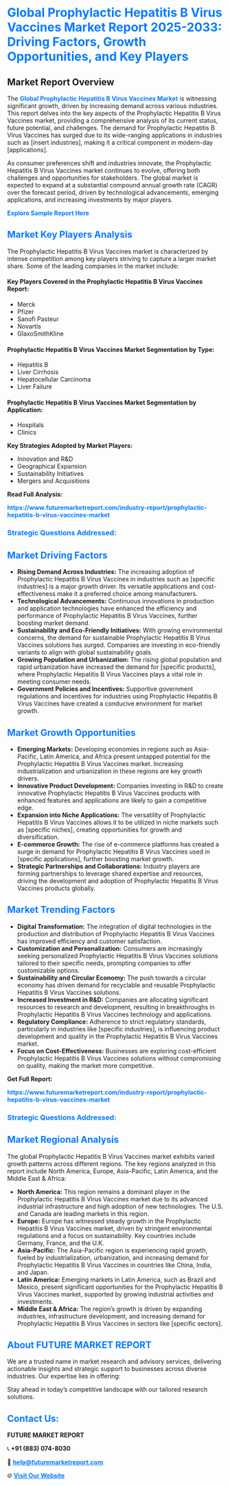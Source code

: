 <h1 style="color: #007BFF;">Global Prophylactic Hepatitis B Virus Vaccines Market Report 2025-2033: Driving Factors, Growth Opportunities, and Key Players</h1>

<section id="overview">
<h2>Market Report Overview</h2>
<p>The <a href="https://www.futuremarketreport.com/industry-report/prophylactic-hepatitis-b-virus-vaccines-market" style="color: #007BFF; text-decoration: none;"><strong>Global Prophylactic Hepatitis B Virus Vaccines Market</strong></a> is witnessing significant growth, driven by increasing demand across various industries. This report delves into the key aspects of the Prophylactic Hepatitis B Virus Vaccines market, providing a comprehensive analysis of its current status, future potential, and challenges. The demand for Prophylactic Hepatitis B Virus Vaccines has surged due to its wide-ranging applications in industries such as [insert industries], making it a critical component in modern-day [applications].</p>
<p>As consumer preferences shift and industries innovate, the Prophylactic Hepatitis B Virus Vaccines market continues to evolve, offering both challenges and opportunities for stakeholders. The global market is expected to expand at a substantial compound annual growth rate (CAGR) over the forecast period, driven by technological advancements, emerging applications, and increasing investments by major players.</p>
</section>

<section id="overview">
<p><a href="https://www.futuremarketreport.com/request-sample/reportId=77247" style="color: #007BFF; text-decoration: none;"><strong>Explore Sample Report Here</strong></a></p>
</section>

<section id="key-players">
<h2 style="color: #007BFF;">Market Key Players Analysis</h2>
<p>The Prophylactic Hepatitis B Virus Vaccines market is characterized by intense competition among key players striving to capture a larger market share. Some of the leading companies in the market include:</p>
<h4>Key Players Covered in the Prophylactic Hepatitis B Virus Vaccines Report:</h4>
<ul><li>Merck</li><li>Pfizer</li><li>Sanofi Pasteur</li><li>Novartis</li><li>GlaxoSmithKline</li></ul>
<h4>Prophylactic Hepatitis B Virus Vaccines Market Segmentation by Type:</h4>
<ul><li>Hepatitis B</li><li>Liver Cirrhosis</li><li>Hepatocellular Carcinoma</li><li>Liver Failure</li></ul>

<h4>Prophylactic Hepatitis B Virus Vaccines Market Segmentation by Application:</h4>
<ul><li>Hospitals</li><li>Clinics</li></ul>
<p><strong>Key Strategies Adopted by Market Players:</strong></p>
<ul>
<li>Innovation and R&D</li>
<li>Geographical Expansion</li>
<li>Sustainability Initiatives</li>
<li>Mergers and Acquisitions</li>
</ul>
</section>

<section>
<p><strong>Read Full Analysis: </strong></p><a href="https://www.futuremarketreport.com/industry-report/prophylactic-hepatitis-b-virus-vaccines-market" style="color: #007BFF; text-decoration: none;"><strong>https://www.futuremarketreport.com/industry-report/prophylactic-hepatitis-b-virus-vaccines-market</strong></a>
<h3 style="color: #007BFF;">Strategic Questions Addressed:</h3>
</section>

<section id="driving-factors">
<h2 style="color: #007BFF;">Market Driving Factors</h2>
<ul>
<li><strong>Rising Demand Across Industries:</strong> The increasing adoption of Prophylactic Hepatitis B Virus Vaccines in industries such as [specific industries] is a major growth driver. Its versatile applications and cost-effectiveness make it a preferred choice among manufacturers.</li>
<li><strong>Technological Advancements:</strong> Continuous innovations in production and application technologies have enhanced the efficiency and performance of Prophylactic Hepatitis B Virus Vaccines, further boosting market demand.</li>
<li><strong>Sustainability and Eco-Friendly Initiatives:</strong> With growing environmental concerns, the demand for sustainable Prophylactic Hepatitis B Virus Vaccines solutions has surged. Companies are investing in eco-friendly variants to align with global sustainability goals.</li>
<li><strong>Growing Population and Urbanization:</strong> The rising global population and rapid urbanization have increased the demand for [specific products], where Prophylactic Hepatitis B Virus Vaccines plays a vital role in meeting consumer needs.</li>
<li><strong>Government Policies and Incentives:</strong> Supportive government regulations and incentives for industries using Prophylactic Hepatitis B Virus Vaccines have created a conducive environment for market growth.</li>
</ul>
</section>

<section id="growth-opportunities">
<h2 style="color: #007BFF;">Market Growth Opportunities</h2>
<ul>
<li><strong>Emerging Markets:</strong> Developing economies in regions such as Asia-Pacific, Latin America, and Africa present untapped potential for the Prophylactic Hepatitis B Virus Vaccines market. Increasing industrialization and urbanization in these regions are key growth drivers.</li>
<li><strong>Innovative Product Development:</strong> Companies investing in R&D to create innovative Prophylactic Hepatitis B Virus Vaccines products with enhanced features and applications are likely to gain a competitive edge.</li>
<li><strong>Expansion into Niche Applications:</strong> The versatility of Prophylactic Hepatitis B Virus Vaccines allows it to be utilized in niche markets such as [specific niches], creating opportunities for growth and diversification.</li>
<li><strong>E-commerce Growth:</strong> The rise of e-commerce platforms has created a surge in demand for Prophylactic Hepatitis B Virus Vaccines used in [specific applications], further boosting market growth.</li>
<li><strong>Strategic Partnerships and Collaborations:</strong> Industry players are forming partnerships to leverage shared expertise and resources, driving the development and adoption of Prophylactic Hepatitis B Virus Vaccines products globally.</li>
</ul>
</section>

<section id="trending-factors">
<h2 style="color: #007BFF;">Market Trending Factors</h2>
<ul>
<li><strong>Digital Transformation:</strong> The integration of digital technologies in the production and distribution of Prophylactic Hepatitis B Virus Vaccines has improved efficiency and customer satisfaction.</li>
<li><strong>Customization and Personalization:</strong> Consumers are increasingly seeking personalized Prophylactic Hepatitis B Virus Vaccines solutions tailored to their specific needs, prompting companies to offer customizable options.</li>
<li><strong>Sustainability and Circular Economy:</strong> The push towards a circular economy has driven demand for recyclable and reusable Prophylactic Hepatitis B Virus Vaccines solutions.</li>
<li><strong>Increased Investment in R&D:</strong> Companies are allocating significant resources to research and development, resulting in breakthroughs in Prophylactic Hepatitis B Virus Vaccines technology and applications.</li>
<li><strong>Regulatory Compliance:</strong> Adherence to strict regulatory standards, particularly in industries like [specific industries], is influencing product development and quality in the Prophylactic Hepatitis B Virus Vaccines market.</li>
<li><strong>Focus on Cost-Effectiveness:</strong> Businesses are exploring cost-efficient Prophylactic Hepatitis B Virus Vaccines solutions without compromising on quality, making the market more competitive.</li>
</ul>
</section>

<section>
<p><strong>Get Full Report: </strong></p><a href="https://www.futuremarketreport.com/industry-report/prophylactic-hepatitis-b-virus-vaccines-market" style="color: #007BFF; text-decoration: none;"><strong>https://www.futuremarketreport.com/industry-report/prophylactic-hepatitis-b-virus-vaccines-market</strong></a>
<h3 style="color: #007BFF;">Strategic Questions Addressed:</h3>
</section>


<section id="regional-analysis">
<h2 style="color: #007BFF;">Market Regional Analysis</h2>
<p>The global Prophylactic Hepatitis B Virus Vaccines market exhibits varied growth patterns across different regions. The key regions analyzed in this report include North America, Europe, Asia-Pacific, Latin America, and the Middle East & Africa:</p>
<ul>
<li><strong>North America:</strong> This region remains a dominant player in the Prophylactic Hepatitis B Virus Vaccines market due to its advanced industrial infrastructure and high adoption of new technologies. The U.S. and Canada are leading markets in this region.</li>
<li><strong>Europe:</strong> Europe has witnessed steady growth in the Prophylactic Hepatitis B Virus Vaccines market, driven by stringent environmental regulations and a focus on sustainability. Key countries include Germany, France, and the U.K.</li>
<li><strong>Asia-Pacific:</strong> The Asia-Pacific region is experiencing rapid growth, fueled by industrialization, urbanization, and increasing demand for Prophylactic Hepatitis B Virus Vaccines in countries like China, India, and Japan.</li>
<li><strong>Latin America:</strong> Emerging markets in Latin America, such as Brazil and Mexico, present significant opportunities for the Prophylactic Hepatitis B Virus Vaccines market, supported by growing industrial activities and investments.</li>
<li><strong>Middle East & Africa:</strong> The region’s growth is driven by expanding industries, infrastructure development, and increasing demand for Prophylactic Hepatitis B Virus Vaccines in sectors like [specific sectors].</li>
</ul>
</section>

<footer>
<h2 style="color: #007BFF;">About FUTURE MARKET REPORT</h2>
<p>We are a trusted name in market research and advisory services, delivering actionable insights and strategic support to businesses across diverse industries. Our expertise lies in offering:</p>

<p>Stay ahead in today’s competitive landscape with our tailored research solutions.</p>

<h2 style="color: #007BFF;">Contact Us:</h2>
<p><strong>FUTURE MARKET REPORT</strong></p>
<p>📞 <strong>+91 (883) 074-8030</strong></p>
<p>📧 <strong><a href="mailto:help@futuremarketreport.com" style="color: #007BFF;">help@futuremarketreport.com</a></strong></p>
<p>🌐 <strong><a href="https://www.futuremarketreport.com/" style="color: #007BFF;">Visit Our Website</a></strong></p>
</footer>